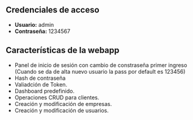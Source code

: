 ## Credenciales de acceso

- **Usuario:** admin
- **Contraseña:** 1234567

## Características de la webapp

- Panel de inicio de sesión con cambio de constraseña primer ingreso (Cuando se da de alta nuevo usuario la pass por default es 123456)
- Hash de contraseña
- Valiadción de Token.
- Dashboard predefinido.
- Operaciones CRUD para clientes.
- Creación y modificación de empresas.
- Creación y modificación de usuarios.
